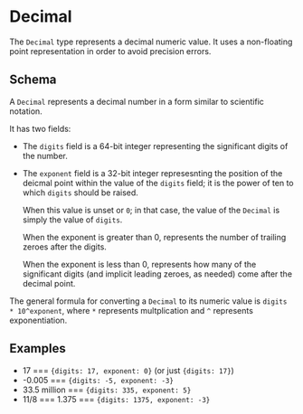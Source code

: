 # Decimal

The `Decimal` type represents a decimal numeric value. It uses a non-floating
point representation in order to avoid precision errors.

## Schema

A `Decimal` represents a decimal number in a form similar to scientific
notation.

It has two fields:

- The `digits` field is a 64-bit integer representing the significant digits of
  the number.
- The `exponent` field is a 32-bit integer represesnting the position of the
  deicmal point within the value of the `digits` field; it is the power of ten
  to which `digits` should be raised.

  When this value is unset or `0`; in that case, the value of the `Decimal` is
  simply the value of `digits`.

  When the exponent is greater than 0, represents the number of trailing zeroes
  after the digits.

  When the exponent is less than 0, represents how many of the significant
  digits (and implicit leading zeroes, as needed) come after the decimal point.

The general formula for converting a `Decimal` to its numeric value is
`digits * 10^exponent`, where `*` represents multplication and `^` represents
exponentiation.

## Examples

- 17 === `{digits: 17, exponent: 0}` (or just `{digits: 17}`)
- -0.005 === `{digits: -5, exponent: -3}`
- 33.5 million === `{digits: 335, exponent: 5}`
- 11/8 === 1.375 === `{digits: 1375, exponent: -3}`
